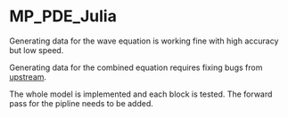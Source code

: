 # MP_PDE_Julia

Generating data for the wave equation is working fine with high accuracy but low speed. 

Generating data for the combined equation requires fixing bugs from [upstream](https://github.com/SciML/MethodOfLines.jl/issues/103).

The whole model is implemented and each block is tested. The forward pass for the pipline needs to be added. 
